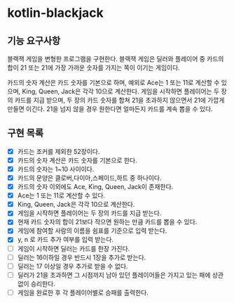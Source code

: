# kotlin-blackjack

## 기능 요구사항

블랙잭 게임을 변형한 프로그램을 구현한다.
블랙잭 게임은 딜러와 플레이어 중 카드의 합이 21 또는 21에 가장 가까운 숫자를 가지는 쪽이 이기는 게임이다.

카드의 숫자 계산은 카드 숫자를 기본으로 하며, 예외로 Ace는 1 또는 11로 계산할 수 있으며, King, Queen, Jack은 각각 10으로 계산한다.
게임을 시작하면 플레이어는 두 장의 카드를 지급 받으며, 두 장의 카드 숫자를 합쳐 21을 초과하지 않으면서 21에 가깝게 만들면 이긴다. 21을 넘지 않을 경우 원한다면 얼마든지 카드를 계속 뽑을 수 있다.

## 구현 목록

- [X] 카드는 조커를 제외한 52장이다.
- [X] 카드의 숫자 계산은 카드 숫자를 기본으로 한다.
- [X] 카드의 숫자는 1~10 사이이다.
- [X] 카드의 문양은 클로버,다이아,스페이드,하트 중 하나이다.
- [X] 카드의 숫자 이외에도 Ace, King, Queen, Jack이 존재한다.
- [X] Ace는 1 또는 11로 계산할 수 있다.
- [X] King, Queen, Jack은 각각 10으로 계산한다.
- [X] 게임을 시작하면 플레이어는 두 장의 카드를 지급 받는다.
- [X] 현재 카드 숫자의 합이 21보다 작으면 원하는 만큼 카드를 뽑을 수 있다.
- [X] 게임에 참여할 사람의 이름을 쉼표를 기준으로 입력 받는다.
- [X] y, n 로 카드 추가 여부를 입력 받는다.
- [ ] 게임이 시작하면 딜러는 카드를 한장 가진다.
- [ ] 딜러는 16이하일 경우 반드시 1장을 추가로 받는다.
- [ ] 딜러는 17 이상일 경우 추가로 받을 수 없다.
- [ ] 딜러가 21을 초과하면 그 시점까지 남아 있던 플레이어들은 가지고 있는 패에 상관 없이 승리한다.
- [ ] 게임을 완료한 후 각 플레이어별로 승패를 출력한다.
